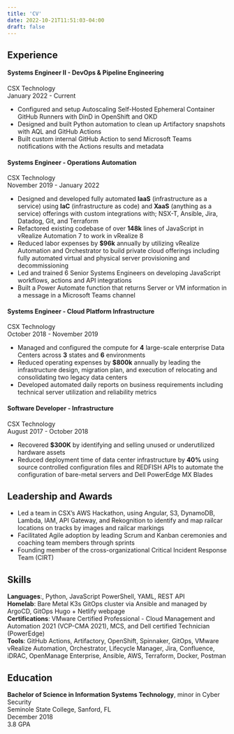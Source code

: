 ```yaml
---
title: 'CV'
date: 2022-10-21T11:51:03-04:00
draft: false
---
```


## Experience

#### Systems Engineer II - DevOps & Pipeline Engineering

CSX Technology  
January 2022 - Current

- Configured and setup Autoscaling Self-Hosted Ephemeral Container GitHub Runners with DinD in OpenShift and OKD
- Designed and built Python automation to clean up Artifactory snapshots with AQL and GitHub Actions
- Built custom internal GitHub Action to send Microsoft Teams notifications with the Actions results and metadata

#### Systems Engineer - Operations Automation

CSX Technology  
November 2019 - January 2022

- Designed and developed fully automated **IaaS** (infrastructure as a service) using **IaC** (infrastructure as code) and **XaaS** (anything as a service) offerings with custom integrations with; NSX-T, Ansible, Jira, Datadog, Git, and Terraform
- Refactored existing codebase of over **148k** lines of JavaScript in vRealize Automation 7 to work in vRealize 8
- Reduced labor expenses by **$96k** annually by utilizing vRealize Automation and Orchestrator to build private cloud offerings including fully automated virtual and physical server provisioning and decommissioning
- Led and trained 6 Senior Systems Engineers on developing JavaScript workflows, actions and API integrations
- Built a Power Automate function that returns Server or VM information in a message in a Microsoft Teams channel

#### Systems Engineer - Cloud Platform Infrastructure

CSX Technology  
October 2018 - November 2019

- Managed and configured the compute for **4** large-scale enterprise Data Centers across **3** states and **6** environments
- Reduced operating expenses by **$800k** annually by leading the infrastructure design, migration plan, and execution of relocating and consolidating two legacy data centers
- Developed automated daily reports on business requirements including technical server utilization and reliability metrics

#### Software Developer - Infrastructure

CSX Technology  
August 2017 - October 2018

- Recovered **$300K** by identifying and selling unused or underutilized hardware assets
- Reduced deployment time of data center infrastructure by **40%** using source controlled configuration files and REDFISH APIs to automate the configuration of bare-metal servers and Dell PowerEdge MX Blades

## Leadership and Awards

- Led a team in CSX’s AWS Hackathon, using Angular, S3, DynamoDB, Lambda, IAM, API Gateway, and Rekognition to identify and map railcar locations on tracks by images and railcar markings
- Facilitated Agile adoption by leading Scrum and Kanban ceremonies and coaching team members through sprints
- Founding member of the cross-organizational Critical Incident Response Team (CIRT)

## Skills

**Languages**:, Python, JavaScript PowerShell, YAML, REST API  
**Homelab**: Bare Metal K3s GitOps cluster via Ansible and managed by ArgoCD, GitOps Hugo + Netlify webpage  
**Certifications**: VMware Certified Professional - Cloud Management and Automation 2021 (VCP-CMA 2021), MCS, and Dell certified Technician (PowerEdge)  
**Tools**: GitHub Actions, Artifactory, OpenShift, Spinnaker, GitOps, VMware vRealize Automation, Orchestrator, Lifecycle Manager, Jira, Confluence, iDRAC, OpenManage Enterprise, Ansible, AWS, Terraform, Docker, Postman

## Education

**Bachelor of Science in Information Systems Technology**, minor in Cyber Security  
Seminole State College, Sanford, FL  
December 2018  
3.8 GPA
